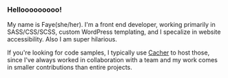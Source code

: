 ### Hellooooooooo!

My name is Faye(she/her). I'm a front end developer, working primarily in SASS/CSS/SCSS, custom WordPress templating, and I specalize in website accessibility. Also I am super hilarious.

If you're looking for code samples, I typically use [Cacher](https://snippets.cacher.io/user/FayeDM) to host those, since I've always worked in collaboration with a team and my work comes in smaller contributions than entire projects.
